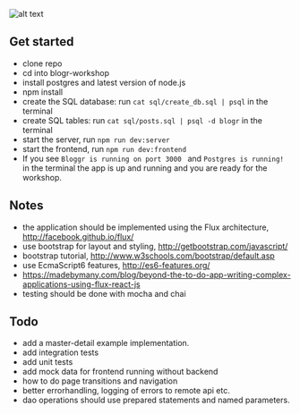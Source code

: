 ![alt text](https://github.com/dniel/blogr-workshop/blob/master/screenshot.png)


## Get started
* clone repo
* cd into blogr-workshop
* install postgres and latest version of node.js
* npm install
* create the SQL database: run `cat sql/create_db.sql | psql` in the terminal
* create SQL tables: run `cat sql/posts.sql | psql -d blogr` in the terminal
* start the server, run `npm run dev:server`
* start the frontend, run `npm run dev:frontend`
* If you see `Bloggr is running on port 3000 ` and `Postgres is running!` in the terminal the app is up and running and you are ready for the workshop.

## Notes
* the application should be implemented using the Flux architecture, http://facebook.github.io/flux/
* use bootstrap for layout and styling, http://getbootstrap.com/javascript/
* bootstrap tutorial, http://www.w3schools.com/bootstrap/default.asp
* use EcmaScript6 features, http://es6-features.org/
* https://madebymany.com/blog/beyond-the-to-do-app-writing-complex-applications-using-flux-react-js
* testing should be done with mocha and chai

## Todo
* add a master-detail example implementation.
* add integration tests
* add unit tests
* add mock data for frontend running without backend
* how to do page transitions and navigation
* better errorhandling, logging of errors to remote api etc.
* dao operations should use prepared statements and named parameters.
